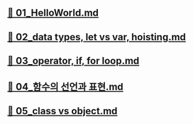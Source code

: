 
## [📖 01_HelloWorld.md](https://github.com/yerin512/TIL-/blob/main/JavaScript/DreamCoding_Js/01_HelloWorld.md)
## [📖 02_data types, let vs var, hoisting.md](https://github.com/yerin512/TIL-/blob/main/JavaScript/DreamCoding_Js/02_data%20types%2C%20let%20vs%20var%2C%20hoisting.md)
## [📖 03_operator, if, for loop.md](https://github.com/yerin512/TIL-/blob/main/JavaScript/DreamCoding_Js/03_operator%2C%20if%2C%20for%20loop.md)
## [📖 04_함수의 선언과 표현.md](https://github.com/yerin512/TIL-/blob/main/JavaScript/DreamCoding_Js/04_%ED%95%A8%EC%88%98%EC%9D%98%20%EC%84%A0%EC%96%B8%EA%B3%BC%20%ED%91%9C%ED%98%84.md)
## [📖 05_class vs object.md](https://github.com/yerin512/TIL-/blob/main/JavaScript/DreamCoding_Js/05_class%20vs%20object.md)
